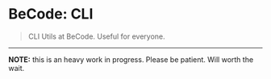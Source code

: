 # BeCode: CLI

> CLI Utils at BeCode. Useful for everyone.

* * *

**NOTE:** this is an heavy work in progress. Please be patient. Will worth the wait.
